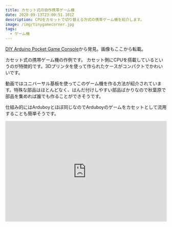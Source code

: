 ```yaml
---
title: カセット式の自作携帯ゲーム機
date: 2020-09-13T23:00:51.101Z
description: CPUをカセットで切り替える方式の携帯ゲーム機を紹介します。
image: /img/tinygamecorner.jpg
tags:
  - ゲーム機
---
```

[DIY Arduino Pocket Game Console](https://tinygamecorner.com/)から発見。画像もここから転載。

カセット式の携帯ゲーム機の作例です。
カセット側にCPUを搭載しているというのが特徴的です。3Dプリンタを使って作られたケースがコンパクトでかわいいです。

動画ではユニバーサル基板を使ってこのゲーム機を作る方法が紹介されています。特殊な部品はほとんどなく、はんだ付けしやすい部品ばかりなので秋葉原で部品を集めれば誰でも作ることができそうです。

仕組み的にはArduboyとほぼ同じなのでArduboyのゲームをカセットとして流用することも簡単そうです。

<iframe width="100%" height="315" src="https://www.youtube.com/embed/Na2X3ol3Mq4" frameborder="0" allow="accelerometer; autoplay; encrypted-media; gyroscope; picture-in-picture" allowfullscreen></iframe>
